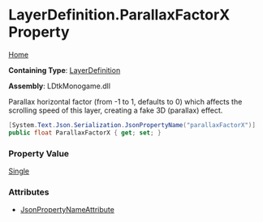 # LayerDefinition\.ParallaxFactorX Property

[Home](../../../README.md)

**Containing Type**: [LayerDefinition](../README.md)

**Assembly**: LDtkMonogame\.dll

  
 Parallax horizontal factor \(from \-1 to 1, defaults to 0\) which affects the scrolling speed of this layer, creating a fake 3D \(parallax\) effect\. 

```csharp
[System.Text.Json.Serialization.JsonPropertyName("parallaxFactorX")]
public float ParallaxFactorX { get; set; }
```

### Property Value

[Single](https://docs.microsoft.com/en-us/dotnet/api/system.single)

### Attributes

* [JsonPropertyNameAttribute](https://docs.microsoft.com/en-us/dotnet/api/system.text.json.serialization.jsonpropertynameattribute)

